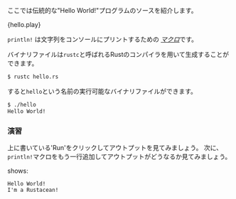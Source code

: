 <!--- This is the source code of the traditional Hello World program. --->
ここでは伝統的な"Hello World!"プログラムのソースを紹介します。　

{hello.play}


<!--- `println!` is a [*macro*][macros] that prints text to the console --->
`println!` は文字列をコンソールにプリントするための [*マクロ*][macros]です。

<!--- A binary can be generated using the Rust compiler: `rustc`. --->
バイナリファイルは`rustc`と呼ばれるRustのコンパイラを用いて生成することができます。

``` bash
$ rustc hello.rs
```

<!--- `rustc` will produce a `hello` binary that can be executed. --->
すると`hello`という名前の実行可能なバイナリファイルができます。

``` bash
$ ./hello
Hello World!
```

<!--- ### Activity --->
### 演習

<!--- Click 'Run' above to see the expected output. Next, add a new --->
<!--- line with a second `println!` macro so that the output --->
上に書いている'Run'をクリックしてアウトプットを見てみましょう。
次に、`println!`マクロをもう一行追加してアウトプットがどうなるか見てみましょう。

shows:
``` text
Hello World!
I'm a Rustacean!
```

[macros]: ./macros.html
